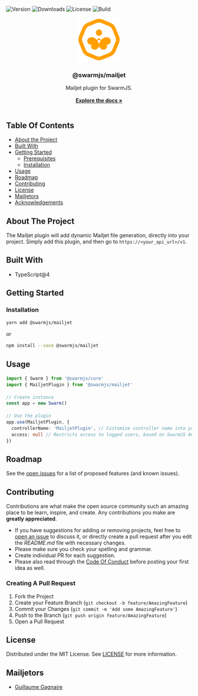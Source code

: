 ![Version](https://img.shields.io/npm/v/@swarmjs/mailjet) ![Downloads](https://img.shields.io/npm/dm/@swarmjs/mailjet) ![License](https://img.shields.io/github/license/swarm-js/mailjet) ![Build](https://img.shields.io/github/actions/workflow/status/swarm-js/mailjet/build.yml?branch=main)
<br/>

<p align="center">
  <a href="https://github.com/swarm-js/mailjet">
    <img src="images/logo.png" alt="Logo" width="120" height="120">
  </a>

  <h3 align="center">@swarmjs/mailjet</h3>

  <p align="center">
    Mailjet plugin for SwarmJS.
    <br/>
    <br/>
      <a href="https://swarmjs.com"><strong>Explore the docs »</strong></a>
    <br/>
    <br/>
  </p>
</p>

## Table Of Contents

- [About the Project](#about-the-project)
- [Built With](#built-with)
- [Getting Started](#getting-started)
  - [Prerequisites](#prerequisites)
  - [Installation](#installation)
- [Usage](#usage)
- [Roadmap](#roadmap)
- [Contributing](#contributing)
- [License](#license)
- [Mailjetors](#mailjetors)
- [Acknowledgements](#acknowledgements)

## About The Project

The Mailjet plugin will add dynamic Mailjet file generation, directly into your project. Simply add this plugin, and then go to `https://<your_api_url>/v1`.

## Built With

- TypeScript@4

## Getting Started

### Installation

```sh
yarn add @swarmjs/mailjet
```

or

```sh
npm install --save @swarmjs/mailjet
```

## Usage

```ts
import { Swarm } from '@swarmjs/core'
import { MailjetPlugin } from '@swarmjs/mailjet'

// Create instance
const app = new Swarm()

// Use the plugin
app.use(MailjetPlugin, {
  controllerName: 'MailjetPlugin', // Customize controller name into your API
  access: null // Restricts access to logged users, based on SwarmJS ACL
})
```

## Roadmap

See the [open issues](https://github.com/swarm-js/mailjet/issues) for a list of proposed features (and known issues).

## Contributing

Contributions are what make the open source community such an amazing place to be learn, inspire, and create. Any contributions you make are **greatly appreciated**.

- If you have suggestions for adding or removing projects, feel free to [open an issue](https://github.com/swarm-js/mailjet/issues/new) to discuss it, or directly create a pull request after you edit the _README.md_ file with necessary changes.
- Please make sure you check your spelling and grammar.
- Create individual PR for each suggestion.
- Please also read through the [Code Of Conduct](https://github.com/swarm-js/mailjet/blob/main/CODE_OF_CONDUCT.md) before posting your first idea as well.

### Creating A Pull Request

1. Fork the Project
2. Create your Feature Branch (`git checkout -b feature/AmazingFeature`)
3. Commit your Changes (`git commit -m 'Add some AmazingFeature'`)
4. Push to the Branch (`git push origin feature/AmazingFeature`)
5. Open a Pull Request

## License

Distributed under the MIT License. See [LICENSE](https://github.com/swarm-js/mailjet/blob/main/LICENSE.md) for more information.

## Mailjetors

- [Guillaume Gagnaire](https://github.com/guillaume-gagnaire)
